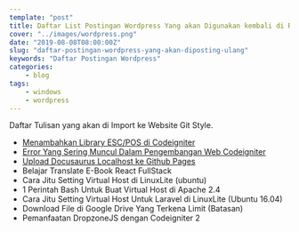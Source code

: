 ```yaml
---
template: "post"
title: Daftar List Postingan Wordpress Yang akan Digunakan kembali di Rumah Baru
cover: "../images/wordpress.png"
date: "2019-08-08T08:00:00Z"
slug: "daftar-postingan-wordpress-yang-akan-diposting-ulang"
keywords: "Daftar Postingan Wordpress"
categories: 
    - blog
tags:
    - windows
    - wordpress
---
```


Daftar Tulisan yang akan di Import ke Website Git Style.

- [Menambahkan Library ESC/POS di Codeigniter](library-esc-pos-di-codeigniter.md)
- [Error Yang Sering Muncul Dalam Pengembangan Web Codeigniter](error-pengembangan-codeigniter.md)
- [Upload Docusaurus Localhost ke Github Pages](upload-docusaurus-local-to-github-pages)
- Belajar Translate E-Book React FullStack
- Cara Jitu Setting Virtual Host di LinuxLite (ubuntu)
- 1 Perintah Bash Untuk Buat Virtual Host di Apache 2.4
- Cara Jitu Setting Virtual Host Untuk Laravel di LinuxLite (Ubuntu 16.04)
- Download File di Google Drive Yang Terkena Limit (Batasan)
- Pemanfaatan DropzoneJS dengan Codeigniter 2

